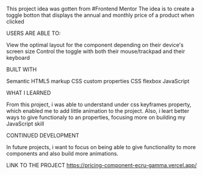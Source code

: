 This project idea was gotten from #Frontend Mentor
The idea is to create a toggle botton that displays the annual and monthly price of a product when clicked

USERS ARE ABLE TO:

View the optimal layout for the component depending on their device's screen size
Control the toggle with both their mouse/trackpad and their keyboard


BUILT WITH

Semantic HTML5 markup
CSS custom properties
CSS flexbox
JavaScript

WHAT I LEARNED

From this project, i was able to understand under css keyframes property, which enabled me to add little animation to the project.
Also, i leart better ways to give functionaly to an properties, focusing more on building my JavaScript skill


CONTINUED DEVELOPMENT

In future projects, i want to focus on being able to give functionality to more components and also build more animations.

LINK TO THE PROJECT
https://pricing-component-ecru-gamma.vercel.app/
